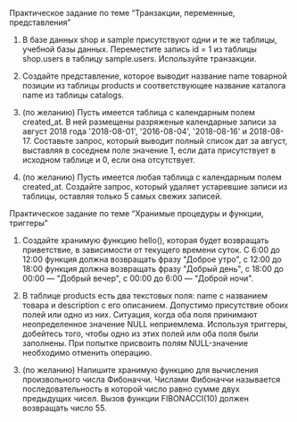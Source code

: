 ﻿Практическое задание по теме “Транзакции, переменные, представления”

1. В базе данных shop и sample присутствуют одни и те же таблицы, учебной базы данных. Переместите запись id = 1 из таблицы shop.users в таблицу sample.users.
 Используйте транзакции.

2. Создайте представление, которое выводит название name товарной позиции из таблицы products и соответствующее название каталога name из таблицы catalogs.

3. (по желанию) Пусть имеется таблица с календарным полем created_at.
 В ней размещены разряженые календарные записи за август 2018 года '2018-08-01', '2016-08-04', '2018-08-16' и 2018-08-17.
 Составьте запрос, который выводит полный список дат за август, выставляя в соседнем поле значение 1, если дата присутствует в исходном таблице и 0,
 если она отсутствует.

4. (по желанию) Пусть имеется любая таблица с календарным полем created_at.
 Создайте запрос, который удаляет устаревшие записи из таблицы, оставляя только 5 самых свежих записей.


Практическое задание по теме “Хранимые процедуры и функции, триггеры"

1. Создайте хранимую функцию hello(), которая будет возвращать приветствие, в зависимости от текущего времени суток. 
С 6:00 до 12:00 функция должна возвращать фразу "Доброе утро", 
с 12:00 до 18:00 функция должна возвращать фразу "Добрый день", 
с 18:00 до 00:00 — "Добрый вечер", с 00:00 до 6:00 — "Доброй ночи".

2. В таблице products есть два текстовых поля: name с названием товара и description с его описанием. 
Допустимо присутствие обоих полей или одно из них. Ситуация, когда оба поля принимают неопределенное значение NULL неприемлема. 
Используя триггеры, добейтесь того, чтобы одно из этих полей или оба поля были заполнены. При попытке присвоить полям NULL-значение необходимо отменить операцию.

3. (по желанию) Напишите хранимую функцию для вычисления произвольного числа Фибоначчи. 
Числами Фибоначчи называется последовательность в которой число равно сумме двух предыдущих чисел. Вызов функции FIBONACCI(10) должен возвращать число 55.


